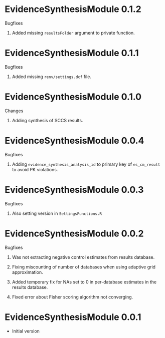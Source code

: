 EvidenceSynthesisModule 0.1.2
=============================

Bugfixes

1. Added missing `resultsFolder` argument to private function.

EvidenceSynthesisModule 0.1.1
=============================

Bugfixes

1. Added missing `renv/settings.dcf` file.

EvidenceSynthesisModule 0.1.0
=============================

Changes

1. Adding synthesis of SCCS results.

EvidenceSynthesisModule 0.0.4
=============================

Bugfixes

1. Adding `evidence_synthesis_analysis_id` to primary key of `es_cm_result` to avoid PK violations.

EvidenceSynthesisModule 0.0.3
=============================

Bugfixes

1. Also setting version in `SettingsFunctions.R`

EvidenceSynthesisModule 0.0.2
=============================

Bugfixes

1. Was not extracting negative control estimates from results database.

2. Fixing miscounting of number of databases when using adaptive grid approximation.

3. Added temporary fix for NAs set to 0 in per-database estimates in the results database.

4. Fixed error about Fisher scoring algorithm not converging.


EvidenceSynthesisModule 0.0.1
=============================

- Initial version
